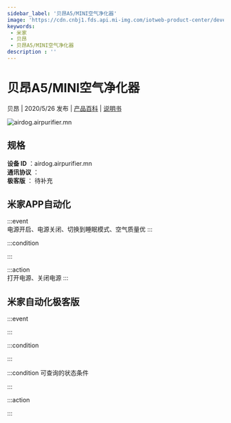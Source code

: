 ```yaml
---
sidebar_label: '贝昂A5/MINI空气净化器'
image: 'https://cdn.cnbj1.fds.api.mi-img.com/iotweb-product-center/developer_1659671227519iCfUs0EA.png?GalaxyAccessKeyId=AKVGLQWBOVIRQ3XLEW&Expires=9223372036854775807&Signature=4pHFv7qdRUSuicgCubaeTeDQrJo='
keywords: 
 - 米家
 - 贝昂
 - 贝昂A5/MINI空气净化器
description : ''
---
```

# 贝昂A5/MINI空气净化器

贝昂 | 2020/5/26 发布 | [产品百科](https://home.mi.com/webapp/content/baike/product/index.html?model=airdog.airpurifier.mn/) | [说明书](https://home.mi.com/views/introduction.html?model=airdog.airpurifier.mn&region=cn)

![airdog.airpurifier.mn](https://cdn.cnbj1.fds.api.mi-img.com/iotweb-product-center/developer_1659671227519iCfUs0EA.png?GalaxyAccessKeyId=AKVGLQWBOVIRQ3XLEW&Expires=9223372036854775807&Signature=4pHFv7qdRUSuicgCubaeTeDQrJo=)

## 规格  
> 
**设备 ID** ：airdog.airpurifier.mn  
**通讯协议** ：  
**极客版**  ： 待补充 


## 米家APP自动化  

:::event  
电源开启、电源关闭、切换到睡眠模式、空气质量优
:::

:::condition  

:::

:::action   
打开电源、关闭电源
:::

## 米家自动化极客版  

:::event  

:::

:::condition  

:::

:::condition 可查询的状态条件  

:::

:::action  

:::

        
